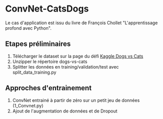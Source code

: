 # ConvNet-CatsDogs
Le cas d'application est issu du livre de François Chollet "L'apprentissage profond avec Python".
## Etapes préliminaires
1. Télécharger le dataset sur la page du défi [Kaggle Dogs vs Cats](https://www.kaggle.com/c/dogs-vs-cats)
2. Unzipper le répertoire dogs-vs-cats
3. Splitter les données en training/validation/test avec split_data_training.py

## Approches d'entrainement
1. ConvNet entrainé à partir de zéro sur un petit jeu de données (1_Convnet.py)
2. Ajout de l'augmentation de données et de Dropout
